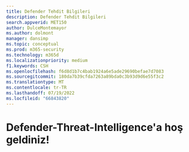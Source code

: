 ```yaml
---
title: Defender Tehdit Bilgileri
description: Defender Tehdit Bilgileri
search.appverid: MET150
author: DulceMontemayor
ms.author: dolmont
manager: dansimp
ms.topic: conceptual
ms.prod: m365-security
ms.technology: m365d
ms.localizationpriority: medium
f1.keywords: CSH
ms.openlocfilehash: f6d8d1b7c4bab1924a6e5ade29690befae7d7083
ms.sourcegitcommit: 180da7b39cfda7263a89bda0c3b93d9d6e55f3c2
ms.translationtype: MT
ms.contentlocale: tr-TR
ms.lasthandoff: 07/19/2022
ms.locfileid: "66843820"
---
```

# <a name="welcome-to-defender-threat-intelligence"></a>Defender-Threat-Intelligence'a hoş geldiniz!